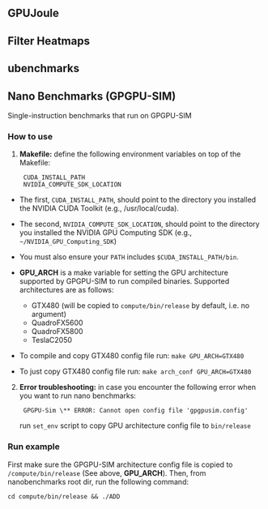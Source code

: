 ## GPUJoule

## Filter Heatmaps

## ubenchmarks

## Nano Benchmarks (GPGPU-SIM)
Single-instruction benchmarks that run on GPGPU-SIM

### How to use

1) **Makefile:** define the following environment variables on top of the Makefile:

        CUDA_INSTALL_PATH
        NVIDIA_COMPUTE_SDK_LOCATION

* The first, ```CUDA_INSTALL_PATH```, should point to the directory you installed
  the NVIDIA CUDA Toolkit (e.g., /usr/local/cuda).

* The second, ```NVIDIA_COMPUTE_SDK_LOCATION```, should point to the directory you
  installed the NVIDIA GPU Computing SDK (e.g., ```~/NVIDIA_GPU_Computing_SDK```)

* You must also ensure your ```PATH``` includes ```$CUDA_INSTALL_PATH/bin```.


* **GPU_ARCH** is a make variable for setting the GPU architecture supported by GPGPU-SIM to run compiled binaries. Supported architectures are as follows:

   * GTX480 (will be copied to ```compute/bin/release``` by default, i.e. no argument)
   * QuadroFX5600 
   * QuadroFX5800  
   * TeslaC2050 

* To compile and copy GTX480 config file run: ```make GPU_ARCH=GTX480```

* To just copy GTX480 config file run: ```make arch_conf GPU_ARCH=GTX480```

2) **Error troubleshooting:** in case you encounter the following error when you want to run nano benchmarks:

        GPGPU-Sim \** ERROR: Cannot open config file 'gpgpusim.config'

   run ```set_env``` script to copy GPU architecture config file to ```bin/release```



### Run example
First make sure the GPGPU-SIM architecture config file is copied to ```/compute/bin/release``` (See above, **GPU_ARCH**). Then, from nanobenchmarks root dir, run the following command:

```cd compute/bin/release && ./ADD```
